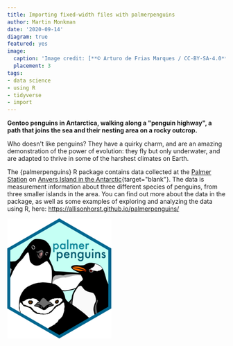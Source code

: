 ```yaml
---
title: Importing fixed-width files with palmerpenguins
author: Martin Monkman
date: '2020-09-14'
diagram: true
featured: yes
image:
  caption: 'Image credit: [**© Arturo de Frias Marques / CC-BY-SA-4.0**](https://en.wikipedia.org/wiki/Gentoo_penguin#/media/File:Gentoo_Penguin_AdF.jpg)'
  placement: 3
tags:
- data science
- using R
- tidyverse
- import
---
```


__Gentoo penguins in Antarctica, walking along a "penguin highway", a path that joins the sea and their nesting area on a rocky outcrop.__



Who doesn't like penguins? They have a quirky charm, and are an amazing demonstration of the power of evolution: they fly but only underwater, and are adapted to thrive in some of the harshest climates on Earth.

The {palmerpenguins} R package contains data collected at the [Palmer Station](https://www.usap.gov/videoclipsandmaps/palwebcam.cfm) on [Anvers Island in the Antarctic](https://www.openstreetmap.org/search?query=palmer%20road#map=16/-64.7741/-64.0503){target="blank"}. The data is measurement information about three different species of penguins, from three smaller islands in the area. You can find out more about the data in the package, as well as some examples of exploring and analyzing the data using R, here: https://allisonhorst.github.io/palmerpenguins/ 

![palmerpenguins](logo.png)

